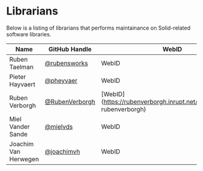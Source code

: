 # Librarians

Below is a listing of librarians that performs maintainance on Solid-related software libraries.

| Name                 | GitHub Handle | WebID      |
| -------------------- | ------------- | ---------- |
| Ruben Taelman        | [@rubensworks](https://github.com/rubensworks) | WebID |
| Pieter Hayvaert      | [@pheyvaer](https://github.com/pheyvaer)       | WebID |
| Ruben Verborgh       | [@RubenVerborgh](https://github.com/RubenVerborgh) | [WebID](https://rubenverborgh.inrupt.net/profile/card#me rubenverborgh) |
| Miel Vander Sande    | [@mielvds](https://github.com/mielvds)         | WebID |
| Joachim Van Herwegen | [@joachimvh](https://github.com/joachimvh)     | WebID |
